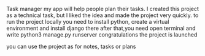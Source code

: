 Task manager
my app will help people plan their tasks.
I created this project as a technical task, but I liked the idea and made the project very quickly.
to run the project locally you need to install python, create a virtual environment and install django there
after that,you need open terminal and write python3 manage.py runserver
congratulations the project is launched

you can use the project as for notes, tasks or plans
